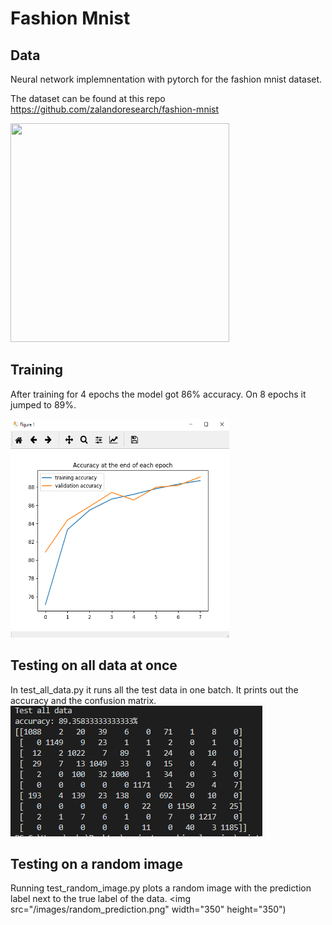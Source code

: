 # Fashion Mnist

## Data
Neural network implemnentation with pytorch for the fashion mnist dataset.

The dataset can be found at this repo https://github.com/zalandoresearch/fashion-mnist

<img src="https://raw.githubusercontent.com/zalandoresearch/fashion-mnist/master/doc/img/fashion-mnist-sprite.png" width="350" height="350">


## Training
After training for 4 epochs the model got 86% accuracy. On 8 epochs it jumped to 89%.

<img src="/images/train_accuracy.png" width="350" height="350">




## Testing on all data at once
In test_all_data.py it runs all the test data in one batch.
It prints out the accuracy and the confusion matrix.
![confusion matrix](/images/Confusion_matrix.png "Confusion Matrix")




## Testing on a random image
Running test_random_image.py plots a random image with the prediction label next to the true label of the data.
<img src="/images/random_prediction.png" width="350" height="350")


